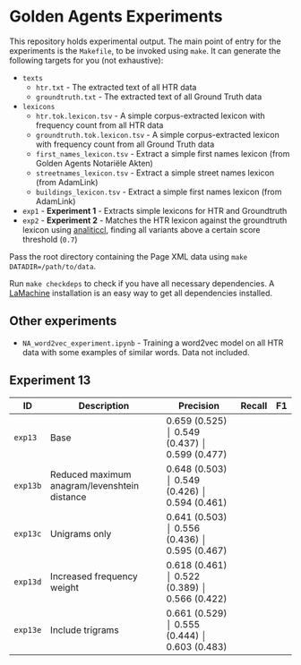 # Golden Agents Experiments

This repository holds experimental output. The main point of entry for the experiments is the ``Makefile``, to be invoked using ``make``. It can generate the following targets for you (not exhaustive):

* ``texts``
    * ``htr.txt`` - The extracted text of all HTR data
    * ``groundtruth.txt`` - The extracted text of all Ground Truth data
* ``lexicons``
    * ``htr.tok.lexicon.tsv`` - A simple corpus-extracted lexicon with frequency count from all HTR data
    * ``groundtruth.tok.lexicon.tsv`` - A simple corpus-extracted lexicon with frequency count from all Ground Truth data
    * ``first_names_lexicon.tsv`` - Extract a simple first names lexicon (from Golden Agents Notariële Akten)
    * ``streetnames_lexicon.tsv`` - Extract a simple street names lexicon (from AdamLink)
    * ``buildings_lexicon.tsv`` - Extract a simple first names lexicon (from AdamLink)
* ``exp1`` - **Experiment 1** - Extracts simple lexicons for HTR and Groundtruth
* ``exp2`` - **Experiment 2** - Matches the HTR lexicon against the groundtruth lexicon using
    [analiticcl](https://github.com/proycon/analiticcl), finding all variants above a
    certain score threshold (``0.7``)


Pass the root directory containing the Page XML data using ``make DATADIR=/path/to/data``.

Run ``make checkdeps`` to check if you have all necessary dependencies. A [LaMachine](https://proycon.github.io/LaMachine) installation is an easy way to get all dependencies installed.

## Other experiments

* `NA_word2vec_experiment.ipynb` - Training a word2vec model on all HTR data with some examples of similar words. Data not included.

## Experiment 13

ID        | Description                                       | Precision      | Recall        | F1
----------|---------------------------------------------------|----------------|---------------|-----
`exp13`   | Base                                              | 0.659 (0.525)  │ 0.549 (0.437) │ 0.599 (0.477)
`exp13b`  | Reduced maximum anagram/levenshtein distance      | 0.648 (0.503)  │ 0.549 (0.426) │ 0.594 (0.461)
`exp13c`  | Unigrams only                                     | 0.641 (0.503)  │ 0.556 (0.436) │ 0.595 (0.467)
`exp13d`  | Increased frequency weight                        | 0.618 (0.461)  │ 0.522 (0.389) │ 0.566 (0.422)
`exp13e`  | Include trigrams                                  | 0.661 (0.529)  │ 0.555 (0.444) │ 0.603 (0.483)
